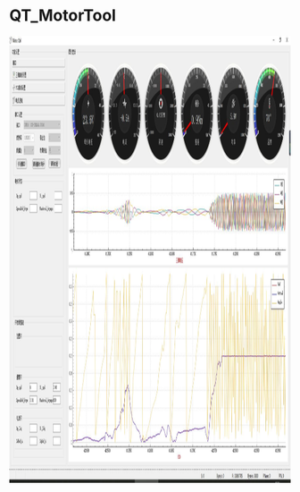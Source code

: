 # QT_MotorTool
<div align=center><img width="1024" height="800" src="https://github.com/LXiuFeng/QT_MotorTool/blob/main/img/QQ%E5%9B%BE%E7%89%8720210611085033.jpg"></div>
